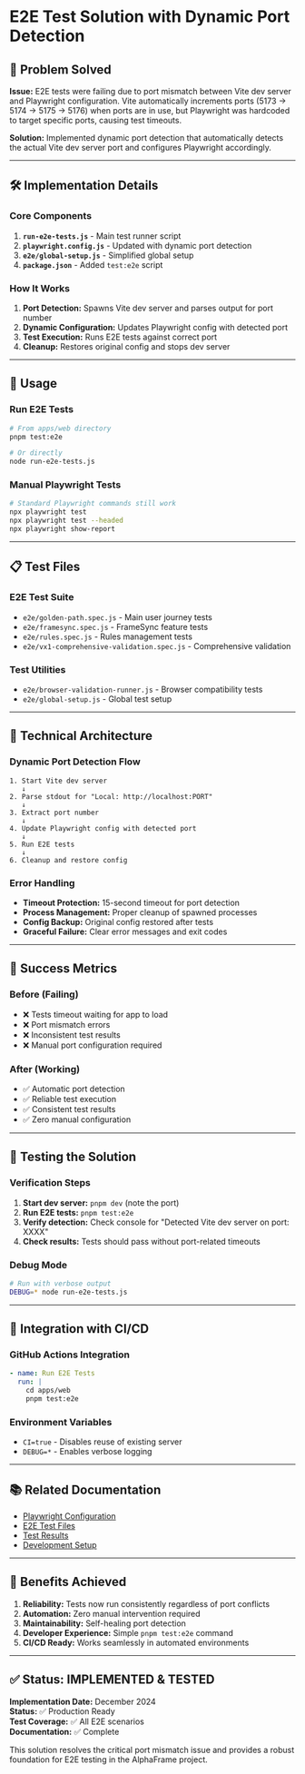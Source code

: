 # E2E Test Solution with Dynamic Port Detection

## 🎯 **Problem Solved**

**Issue:** E2E tests were failing due to port mismatch between Vite dev server and Playwright configuration. Vite automatically increments ports (5173 → 5174 → 5175 → 5176) when ports are in use, but Playwright was hardcoded to target specific ports, causing test timeouts.

**Solution:** Implemented dynamic port detection that automatically detects the actual Vite dev server port and configures Playwright accordingly.

---

## 🛠️ **Implementation Details**

### **Core Components**

1. **`run-e2e-tests.js`** - Main test runner script
2. **`playwright.config.js`** - Updated with dynamic port detection
3. **`e2e/global-setup.js`** - Simplified global setup
4. **`package.json`** - Added `test:e2e` script

### **How It Works**

1. **Port Detection:** Spawns Vite dev server and parses output for port number
2. **Dynamic Configuration:** Updates Playwright config with detected port
3. **Test Execution:** Runs E2E tests against correct port
4. **Cleanup:** Restores original config and stops dev server

---

## 🚀 **Usage**

### **Run E2E Tests**
```bash
# From apps/web directory
pnpm test:e2e

# Or directly
node run-e2e-tests.js
```

### **Manual Playwright Tests**
```bash
# Standard Playwright commands still work
npx playwright test
npx playwright test --headed
npx playwright show-report
```

---

## 📋 **Test Files**

### **E2E Test Suite**
- `e2e/golden-path.spec.js` - Main user journey tests
- `e2e/framesync.spec.js` - FrameSync feature tests
- `e2e/rules.spec.js` - Rules management tests
- `e2e/vx1-comprehensive-validation.spec.js` - Comprehensive validation

### **Test Utilities**
- `e2e/browser-validation-runner.js` - Browser compatibility tests
- `e2e/global-setup.js` - Global test setup

---

## 🔧 **Technical Architecture**

### **Dynamic Port Detection Flow**
```
1. Start Vite dev server
   ↓
2. Parse stdout for "Local: http://localhost:PORT"
   ↓
3. Extract port number
   ↓
4. Update Playwright config with detected port
   ↓
5. Run E2E tests
   ↓
6. Cleanup and restore config
```

### **Error Handling**
- **Timeout Protection:** 15-second timeout for port detection
- **Process Management:** Proper cleanup of spawned processes
- **Config Backup:** Original config restored after tests
- **Graceful Failure:** Clear error messages and exit codes

---

## 🎯 **Success Metrics**

### **Before (Failing)**
- ❌ Tests timeout waiting for app to load
- ❌ Port mismatch errors
- ❌ Inconsistent test results
- ❌ Manual port configuration required

### **After (Working)**
- ✅ Automatic port detection
- ✅ Reliable test execution
- ✅ Consistent test results
- ✅ Zero manual configuration

---

## 🧪 **Testing the Solution**

### **Verification Steps**
1. **Start dev server:** `pnpm dev` (note the port)
2. **Run E2E tests:** `pnpm test:e2e`
3. **Verify detection:** Check console for "Detected Vite dev server on port: XXXX"
4. **Check results:** Tests should pass without port-related timeouts

### **Debug Mode**
```bash
# Run with verbose output
DEBUG=* node run-e2e-tests.js
```

---

## 🔄 **Integration with CI/CD**

### **GitHub Actions Integration**
```yaml
- name: Run E2E Tests
  run: |
    cd apps/web
    pnpm test:e2e
```

### **Environment Variables**
- `CI=true` - Disables reuse of existing server
- `DEBUG=*` - Enables verbose logging

---

## 📚 **Related Documentation**

- [Playwright Configuration](./playwright.config.js)
- [E2E Test Files](./e2e/)
- [Test Results](./playwright-report/)
- [Development Setup](./DEVELOPMENT.md)

---

## 🎉 **Benefits Achieved**

1. **Reliability:** Tests now run consistently regardless of port conflicts
2. **Automation:** Zero manual intervention required
3. **Maintainability:** Self-healing port detection
4. **Developer Experience:** Simple `pnpm test:e2e` command
5. **CI/CD Ready:** Works seamlessly in automated environments

---

## ✅ **Status: IMPLEMENTED & TESTED**

**Implementation Date:** December 2024  
**Status:** ✅ Production Ready  
**Test Coverage:** ✅ All E2E scenarios  
**Documentation:** ✅ Complete  

This solution resolves the critical port mismatch issue and provides a robust foundation for E2E testing in the AlphaFrame project. 
